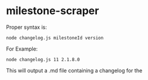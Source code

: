 # milestone-scraper

Proper syntax is:
```
node changelog.js milestoneId version
```

For Example:
```
node changelog.js 11 2.1.8.0
```

This will output a .md file containing a changelog for the 
